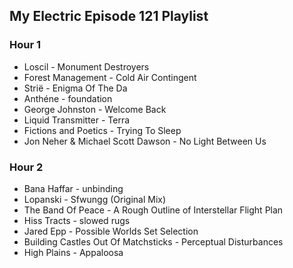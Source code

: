## My Electric Episode 121 Playlist

### Hour 1
* Loscil - Monument Destroyers
* Forest Management - Cold Air Contingent
* Strië - Enigma Of The Da
* Anthéne - foundation
* George Johnston - Welcome Back
* Liquid Transmitter - Terra
* Fictions and Poetics - Trying To Sleep
* Jon Neher & Michael Scott Dawson - No Light Between Us

### Hour 2
* Bana Haffar - unbinding
* Lopanski - Sfwungg (Original Mix)
* The Band Of Peace - A Rough Outline of Interstellar Flight Plan
* Hiss Tracts - slowed rugs
* Jared Epp - Possible Worlds Set Selection
* Building Castles Out Of Matchsticks - Perceptual Disturbances
* High Plains - Appaloosa
